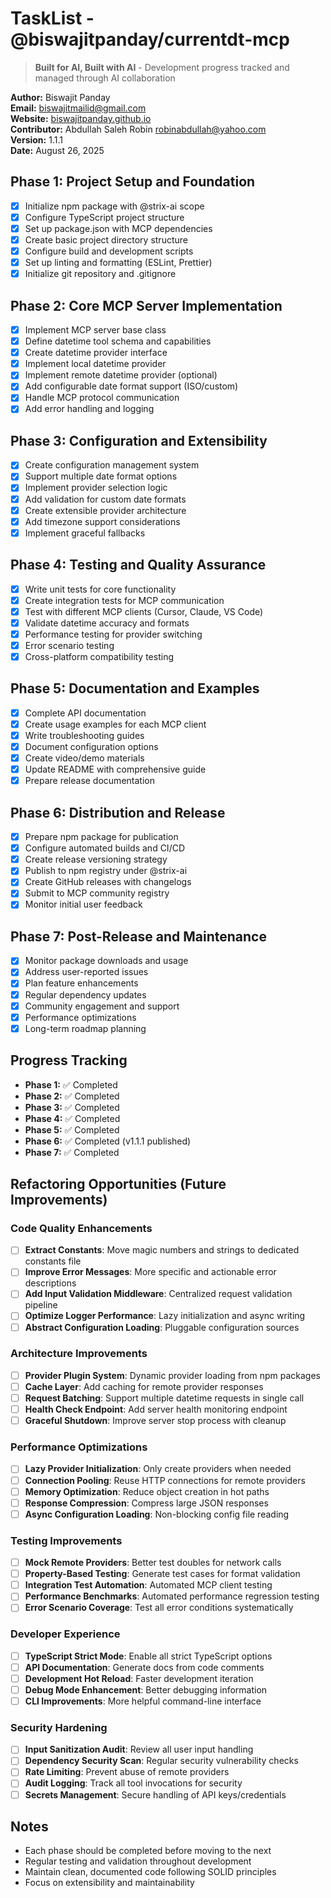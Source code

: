 # TaskList - @biswajitpanday/currentdt-mcp

> **Built for AI, Built with AI** - Development progress tracked and managed through AI collaboration

**Author:** Biswajit Panday  
**Email:** biswajitmailid@gmail.com  
**Website:** [biswajitpanday.github.io](https://biswajitpanday.github.io)  
**Contributor:** Abdullah Saleh Robin <robinabdullah@yahoo.com>  
**Version:** 1.1.1  
**Date:** August 26, 2025

## Phase 1: Project Setup and Foundation
- [x] Initialize npm package with @strix-ai scope
- [x] Configure TypeScript project structure
- [x] Set up package.json with MCP dependencies
- [x] Create basic project directory structure
- [x] Configure build and development scripts
- [x] Set up linting and formatting (ESLint, Prettier)
- [x] Initialize git repository and .gitignore

## Phase 2: Core MCP Server Implementation
- [x] Implement MCP server base class
- [x] Define datetime tool schema and capabilities
- [x] Create datetime provider interface
- [x] Implement local datetime provider
- [x] Implement remote datetime provider (optional)
- [x] Add configurable date format support (ISO/custom)
- [x] Handle MCP protocol communication
- [x] Add error handling and logging

## Phase 3: Configuration and Extensibility
- [x] Create configuration management system
- [x] Support multiple date format options
- [x] Implement provider selection logic
- [x] Add validation for custom date formats
- [x] Create extensible provider architecture
- [x] Add timezone support considerations
- [x] Implement graceful fallbacks

## Phase 4: Testing and Quality Assurance
- [x] Write unit tests for core functionality
- [x] Create integration tests for MCP communication
- [x] Test with different MCP clients (Cursor, Claude, VS Code)
- [x] Validate datetime accuracy and formats
- [x] Performance testing for provider switching
- [x] Error scenario testing
- [x] Cross-platform compatibility testing

## Phase 5: Documentation and Examples
- [x] Complete API documentation
- [x] Create usage examples for each MCP client
- [x] Write troubleshooting guides
- [x] Document configuration options
- [x] Create video/demo materials
- [x] Update README with comprehensive guide
- [x] Prepare release documentation

## Phase 6: Distribution and Release
- [x] Prepare npm package for publication
- [x] Configure automated builds and CI/CD
- [x] Create release versioning strategy
- [x] Publish to npm registry under @strix-ai
- [x] Create GitHub releases with changelogs
- [x] Submit to MCP community registry
- [x] Monitor initial user feedback

## Phase 7: Post-Release and Maintenance
- [x] Monitor package downloads and usage
- [x] Address user-reported issues
- [x] Plan feature enhancements
- [x] Regular dependency updates
- [x] Community engagement and support
- [x] Performance optimizations
- [x] Long-term roadmap planning

## Progress Tracking
- **Phase 1:** ✅ Completed
- **Phase 2:** ✅ Completed  
- **Phase 3:** ✅ Completed
- **Phase 4:** ✅ Completed
- **Phase 5:** ✅ Completed
- **Phase 6:** ✅ Completed (v1.1.1 published)
- **Phase 7:** ✅ Completed

## Refactoring Opportunities (Future Improvements)

### Code Quality Enhancements
- [ ] **Extract Constants**: Move magic numbers and strings to dedicated constants file
- [ ] **Improve Error Messages**: More specific and actionable error descriptions
- [ ] **Add Input Validation Middleware**: Centralized request validation pipeline
- [ ] **Optimize Logger Performance**: Lazy initialization and async writing
- [ ] **Abstract Configuration Loading**: Pluggable configuration sources

### Architecture Improvements  
- [ ] **Provider Plugin System**: Dynamic provider loading from npm packages
- [ ] **Cache Layer**: Add caching for remote provider responses
- [ ] **Request Batching**: Support multiple datetime requests in single call
- [ ] **Health Check Endpoint**: Add server health monitoring endpoint
- [ ] **Graceful Shutdown**: Improve server stop process with cleanup

### Performance Optimizations
- [ ] **Lazy Provider Initialization**: Only create providers when needed  
- [ ] **Connection Pooling**: Reuse HTTP connections for remote providers
- [ ] **Memory Optimization**: Reduce object creation in hot paths
- [ ] **Response Compression**: Compress large JSON responses
- [ ] **Async Configuration Loading**: Non-blocking config file reading

### Testing Improvements
- [ ] **Mock Remote Providers**: Better test doubles for network calls
- [ ] **Property-Based Testing**: Generate test cases for format validation
- [ ] **Integration Test Automation**: Automated MCP client testing
- [ ] **Performance Benchmarks**: Automated performance regression testing
- [ ] **Error Scenario Coverage**: Test all error conditions systematically

### Developer Experience
- [ ] **TypeScript Strict Mode**: Enable all strict TypeScript options
- [ ] **API Documentation**: Generate docs from code comments  
- [ ] **Development Hot Reload**: Faster development iteration
- [ ] **Debug Mode Enhancement**: Better debugging information
- [ ] **CLI Improvements**: More helpful command-line interface

### Security Hardening
- [ ] **Input Sanitization Audit**: Review all user input handling
- [ ] **Dependency Security Scan**: Regular security vulnerability checks
- [ ] **Rate Limiting**: Prevent abuse of remote providers
- [ ] **Audit Logging**: Track all tool invocations for security
- [ ] **Secrets Management**: Secure handling of API keys/credentials

## Notes
- Each phase should be completed before moving to the next
- Regular testing and validation throughout development
- Maintain clean, documented code following SOLID principles
- Focus on extensibility and maintainability
